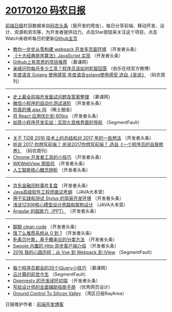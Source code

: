 # [20170120 码农日报](http://hao.caibaojian.com/date/2017/01/20)

[前端日报](http://caibaojian.com/c/news)栏目数据来自[码农头条](http://hao.caibaojian.com/)（我开发的爬虫），每日分享前端、移动开发、设计、资源和资讯等，为开发者提供动力，点击Star按钮来关注这个项目，点击Watch来收听每日的更新[Github主页](https://github.com/kujian/frontendDaily)
* [教你一步步从零构建 webpack 开发多页面环境](http://hao.caibaojian.com/22771.html) （开发者头条）
* [《十大经典排序算法》JavaScript 实现](http://hao.caibaojian.com/22768.html) （开发者头条）
* [Github上有意思的项目推荐](http://hao.caibaojian.com/22669.html) （慕课网）
* [亲戚问你每月多少工资？程序员该如何机智回答](http://hao.caibaojian.com/22728.html) （伯乐在线官方微博）
* [年度语言 Golang 使用感受 年度语言golang使用感受 选自《吴说》](http://hao.caibaojian.com/22705.html) （码农周刊）

***
* [史上最全前端开发面试问题及答案整理](http://hao.caibaojian.com/22671.html) （慕课网）
* [微信小程序的自动化测试进阶](http://hao.caibaojian.com/22700.html) （开发者头条）
* [你真的懂 ajax 吗](http://hao.caibaojian.com/22725.html) （稀土掘金）
* [将 React 应用优化到 60fps](http://hao.caibaojian.com/22769.html) （开发者头条）
* [如意小程序开发实战：实现九宫格界面的导航](http://hao.caibaojian.com/23010.html) （SegmentFault）

***
* [关于 TiDB 2016 技术上的总结和对 2017 年的一些想法](http://hao.caibaojian.com/22701.html) （开发者头条）
* [听说 2017 你想写前端？ 听说2017你想写前端？ 选自《一个程序员的自我修养》](http://hao.caibaojian.com/22704.html) （码农周刊）
* [Chrome 开发者工具的小技巧](http://hao.caibaojian.com/22770.html) （开发者头条）
* [WKWebView 那些坑](http://hao.caibaojian.com/22772.html) （开发者头条）
* [人工智能核心概念辨析](http://hao.caibaojian.com/22796.html) （开发者头条）

***
* [京东金融闰秒事件复盘](http://hao.caibaojian.com/22797.html) （开发者头条）
* [Java高级软件工程师面试考纲](http://hao.caibaojian.com/22690.html) （JAVA大本营）
* [用于实践和测试 Stylus 的简易开发环境](http://hao.caibaojian.com/22798.html) （开发者头条）
* [浅谈12306核心模型设计思路和架构设计](http://hao.caibaojian.com/22691.html) （JAVA大本营）
* [Angular 的超能力（PPT）](http://hao.caibaojian.com/22800.html) （开发者头条）

***
* [聊聊 clean code](http://hao.caibaojian.com/22767.html) （开发者头条）
* [饿了么推荐系统从 0 到 1](http://hao.caibaojian.com/22801.html) （开发者头条）
* [朴素贝叶斯，基于概率论的分类方法](http://hao.caibaojian.com/22803.html) （开发者头条）
* [Swoole 内置的 Http 异步客户端介绍](http://hao.caibaojian.com/22697.html) （开发者头条）
* [2016 我的心路历程：从 Vue 到 Webpack 到 iView](http://hao.caibaojian.com/22709.html) （SegmentFault）

***
* [每个程序员都会的35个jQuery小技巧](http://hao.caibaojian.com/22969.html) （慕课网）
* [云计算的前世今生](http://hao.caibaojian.com/22710.html) （SegmentFault）
* [Openresty 的开发闭环初探](http://hao.caibaojian.com/22699.html) （开发者头条）
* [写给设计师的全面辅助技能手册](http://hao.caibaojian.com/22724.html) （优秀网页设计）
* [Ground Control To Silicon Valley](http://hao.caibaojian.com/22678.html) （湾区日报BayArea）

日报维护作者：[前端开发博客](http://caibaojian.com/) 